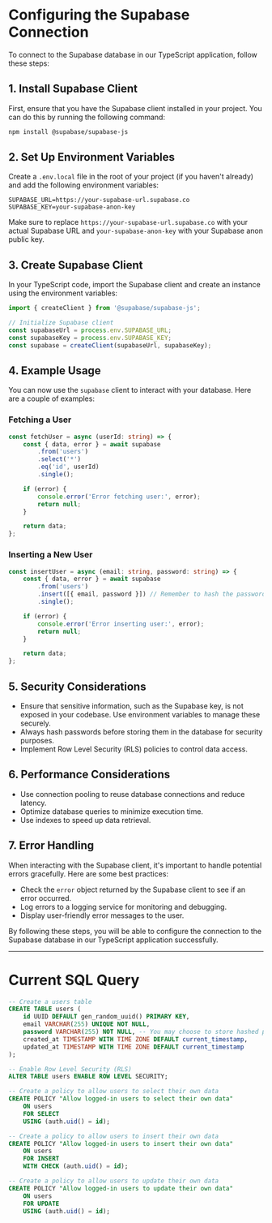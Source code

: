 # Configuring the Supabase Connection

To connect to the Supabase database in our TypeScript application, follow these steps:

## 1. Install Supabase Client

First, ensure that you have the Supabase client installed in your project. You can do this by running the following command:

```bash
npm install @supabase/supabase-js
```

## 2. Set Up Environment Variables

Create a `.env.local` file in the root of your project (if you haven't already) and add the following environment variables:

```
SUPABASE_URL=https://your-supabase-url.supabase.co
SUPABASE_KEY=your-supabase-anon-key
```

Make sure to replace `https://your-supabase-url.supabase.co` with your actual Supabase URL and `your-supabase-anon-key` with your Supabase anon public key.

## 3. Create Supabase Client

In your TypeScript code, import the Supabase client and create an instance using the environment variables:

```typescript
import { createClient } from '@supabase/supabase-js';

// Initialize Supabase client
const supabaseUrl = process.env.SUPABASE_URL;
const supabaseKey = process.env.SUPABASE_KEY;
const supabase = createClient(supabaseUrl, supabaseKey);
```

## 4. Example Usage

You can now use the `supabase` client to interact with your database. Here are a couple of examples:

### Fetching a User

```typescript
const fetchUser = async (userId: string) => {
    const { data, error } = await supabase
        .from('users')
        .select('*')
        .eq('id', userId)
        .single();

    if (error) {
        console.error('Error fetching user:', error);
        return null;
    }

    return data;
};
```

### Inserting a New User

```typescript
const insertUser = async (email: string, password: string) => {
    const { data, error } = await supabase
        .from('users')
        .insert([{ email, password }]) // Remember to hash the password before storing
        .single();

    if (error) {
        console.error('Error inserting user:', error);
        return null;
    }

    return data;
};
```

## 5. Security Considerations

*   Ensure that sensitive information, such as the Supabase key, is not exposed in your codebase. Use environment variables to manage these securely.
*   Always hash passwords before storing them in the database for security purposes.
*   Implement Row Level Security (RLS) policies to control data access.

## 6. Performance Considerations

*   Use connection pooling to reuse database connections and reduce latency.
*   Optimize database queries to minimize execution time.
*   Use indexes to speed up data retrieval.

## 7. Error Handling

When interacting with the Supabase client, it's important to handle potential errors gracefully. Here are some best practices:

*   Check the `error` object returned by the Supabase client to see if an error occurred.
*   Log errors to a logging service for monitoring and debugging.
*   Display user-friendly error messages to the user.

By following these steps, you will be able to configure the connection to the Supabase database in our TypeScript application successfully.

---

# Current SQL Query

```sql
-- Create a users table
CREATE TABLE users (
    id UUID DEFAULT gen_random_uuid() PRIMARY KEY,
    email VARCHAR(255) UNIQUE NOT NULL,
    password VARCHAR(255) NOT NULL, -- You may choose to store hashed passwords
    created_at TIMESTAMP WITH TIME ZONE DEFAULT current_timestamp,
    updated_at TIMESTAMP WITH TIME ZONE DEFAULT current_timestamp
);

-- Enable Row Level Security (RLS)
ALTER TABLE users ENABLE ROW LEVEL SECURITY;

-- Create a policy to allow users to select their own data
CREATE POLICY "Allow logged-in users to select their own data"
    ON users
    FOR SELECT
    USING (auth.uid() = id);

-- Create a policy to allow users to insert their own data
CREATE POLICY "Allow logged-in users to insert their own data"
    ON users
    FOR INSERT
    WITH CHECK (auth.uid() = id);

-- Create a policy to allow users to update their own data
CREATE POLICY "Allow logged-in users to update their own data"
    ON users
    FOR UPDATE
    USING (auth.uid() = id);
